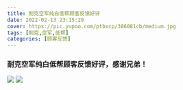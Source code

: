 ```yaml
---
title: 耐克空军纯白低帮顾客反馈好评
date: 2022-02-13 23:15:29
cover: https://pic.yupoo.com/ptbxcp/386081cb/medium.jpg
tags: [耐克,空军,低帮]
categories: [顾客反馈]
---
```


###  耐克空军纯白低帮顾客反馈好评，感谢兄弟！
![](https://pic.yupoo.com/ptbxcp/5f0ad806/ba39226c.jpg)
![](https://pic.yupoo.com/ptbxcp/386081cb/87e7d3fb.jpg)

